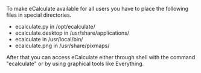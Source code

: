 To make eCalculate available for all users you have to place the following files in special directories.

* ecalculate.py in /opt/ecalculate/
* ecalculate.desktop in /usr/share/applications/
* ecalculate in /usr/local/bin/ 
* ecalculate.png in /usr/share/pixmaps/

After that you can access eCalculate either through shell with the command "ecalculate" or by using graphical tools like Everything.
